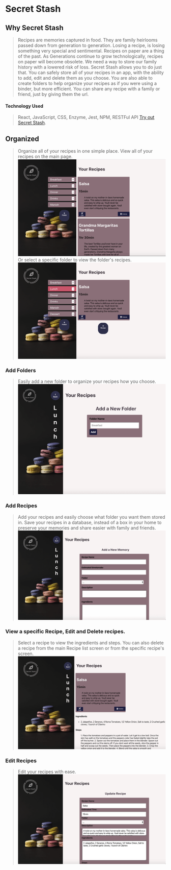 # Secret Stash

## Why Secret Stash

> Recipes are memories captured in food. They are family heirlooms passed down from generation to generation. Losing
> a recipe, is losing something very special and sentimental. Recipes on paper are a thing of the past. As Generations
> continue to grow technologically, recipes on paper will become obsolete. We need a way to store our family history with
> a lowered risk of loss. Secret Stash allows you to do just that. You can safely store all of your recipes in an app, with
> the ability to add, edit and delete them as you choose. You are also able to create folders to help organize your recipes as
> if you were using a binder, but more efficient. You can share any recipe with a family or friend, just by giving them the url.

#### Technology Used

> React, JavaScript, CSS, Enzyme, Jest, NPM, RESTFul API
> [Try out Secret Stash](https://secretstash-app.now.sh/home "Link to Secret Stash app homescreen").

## Organized

> Organize all of your recipes in one simple place. View all of your recipes on the main page.
> ![Secret Stash Recipe List screen](src/RecipePageMainScreenShot.png "Secret Stash Recipe List screenshot")
> Or select a specific folder to view the folder's recipes.
> ![Secret Stash Recipe Folder screen](src/SecretStash-Folder.png "Secret Stash Folder screenshot")

### Add Folders

> Easily add a new folder to organize your recipes how you choose.
> ![Secret Stash Add Folder screen](src/SecretStash-Add-Folder.png "Secret Stash Add Folder screenshot")

### Add Recipes

> Add your recipes and easily choose what folder you want them stored in.
> Save your recipes in a database, instead of a box in your home to
> preserve your memories and share easier with family and friends.
> ![Secret Stash Add Recipe screen](src/SecretStash-Add-Recipe.png "Secret Stash Add Recipe screenshot")

### View a specific Recipe, Edit and Delete recipes.

> Select a recipe to view the ingredients and steps. You can also delete a recipe from the main Recipe list
> screen or from the specific recipe's screen.
> ![Secret Stash Recipe screen](src/SecretStash-Recipe.png "Secret Stash Recipe screenshot")

### Edit Recipes

> Edit your recipes with ease.
> ![Secret Stash Edit Recipe Screen](src/SecretStash-Edit-Recipe.png "Secret Stash Edit Recipe screenshot")
